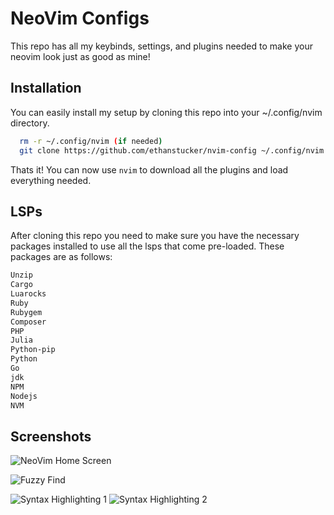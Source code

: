
# NeoVim Configs

This repo has all my keybinds, settings, and plugins needed to make your neovim look just as good as mine!


## Installation

You can easily install my setup by cloning this repo into your ~/.config/nvim directory.

```bash
  rm -r ~/.config/nvim (if needed)
  git clone https://github.com/ethanstucker/nvim-config ~/.config/nvim
```
Thats it! You can now use ```nvim``` to download all the plugins and load everything needed.

## LSPs

After cloning this repo you need to make sure you have the necessary packages installed to use all the lsps that come pre-loaded. These packages are as follows:

```bash
Unzip
Cargo
Luarocks
Ruby
Rubygem
Composer
PHP
Julia
Python-pip
Python
Go
jdk
NPM
Nodejs
NVM
```
## Screenshots

![NeoVim Home Screen](https://drive.google.com/file/d/1Vehw3Vn2ZTAPgU6k3y-Jqj694L8v4YAx/view?usp=sharing)

![Fuzzy Find](https://drive.google.com/file/d/1FWyHf2tbuSaMZEKXq2pSf8r3wvD578Rt/view?usp=sharing)

![Syntax Highlighting 1](https://drive.google.com/file/d/1j9oR111wIUweJkr4hoqwqCYKGuNsZWge/view?usp=sharing)
![Syntax Highlighting 2](https://drive.google.com/file/d/1ReyL5mi3KY3ggqD0AmCE_keejKWFjcKi/view?usp=sharing)
